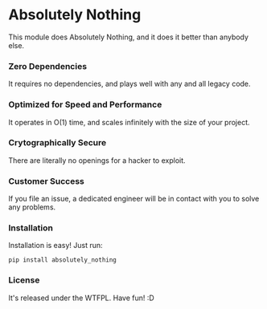 # Absolutely Nothing
This module does Absolutely Nothing, and it does it better than anybody else.

### Zero Dependencies
It requires no dependencies, and plays well with any and all legacy code.

### Optimized for Speed and Performance
It operates in O(1) time, and scales infinitely with the size of your project.

### Crytographically Secure
There are literally no openings for a hacker to exploit. 

### Customer Success
If you file an issue, a dedicated engineer will be in contact with you to
solve any problems.

### Installation
Installation is easy! Just run:

``pip install absolutely_nothing``

### License
It's released under the WTFPL.
Have fun! :D

